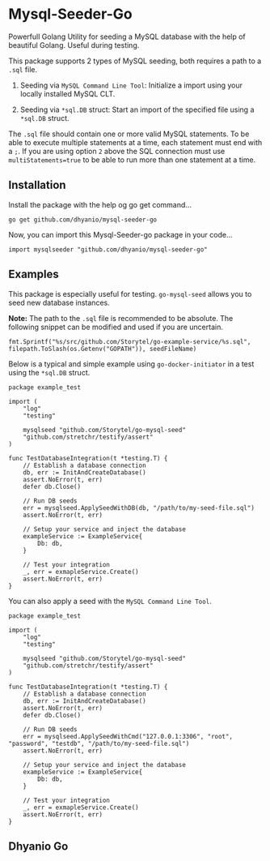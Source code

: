 # Mysql-Seeder-Go

Powerfull Golang Utility for seeding a MySQL database with the help of beautiful Golang.
Useful during testing.

This package supports 2 types of MySQL seeding, both requires a path to a `.sql` file.

1. Seeding via `MySQL Command Line Tool`:
   Initialize a import using your locally installed MySQL CLT.

2. Seeding via `*sql.DB` struct: Start an import of the specified file using a `*sql.DB` struct.

The `.sql` file should contain one or more valid MySQL statements. To be able to execute multiple statements at a time, each statement must end with a `;`. If you are using option `2` above the SQL connection must use `multiStatements=true` to be able to run more than one statement at a time.

## Installation

Install the package with the help og go get command...

```
go get github.com/dhyanio/mysql-seeder-go
```

Now, you can import this Mysql-Seeder-go package in your code...

```
import mysqlseeder "github.com/dhyanio/mysql-seeder-go"
```

## Examples

This package is especially useful for testing. `go-mysql-seed` allows you to seed new database instances.

**Note:** The path to the `.sql` file is recommended to be absolute. The following snippet can be modified and used if you are uncertain.

```
fmt.Sprintf("%s/src/github.com/Storytel/go-example-service/%s.sql", filepath.ToSlash(os.Getenv("GOPATH")), seedFileName)
```

Below is a typical and simple example using `go-docker-initiator` in a test using the `*sql.DB` struct.

```
package example_test

import (
	"log"
	"testing"

	mysqlseed "github.com/Storytel/go-mysql-seed"
	"github.com/stretchr/testify/assert"
)

func TestDatabaseIntegration(t *testing.T) {
	// Establish a database connection
	db, err := InitAndCreateDatabase()
	assert.NoError(t, err)
	defer db.Close()

	// Run DB seeds
	err = mysqlseed.ApplySeedWithDB(db, "/path/to/my-seed-file.sql")
	assert.NoError(t, err)

	// Setup your service and inject the database
	exampleService := ExampleService{
		Db: db,
	}

	// Test your integration
	_, err = exmapleService.Create()
	assert.NoError(t, err)
}
```

You can also apply a seed with the `MySQL Command Line Tool`.

```
package example_test

import (
	"log"
	"testing"

	mysqlseed "github.com/Storytel/go-mysql-seed"
	"github.com/stretchr/testify/assert"
)

func TestDatabaseIntegration(t *testing.T) {
	// Establish a database connection
	db, err := InitAndCreateDatabase()
	assert.NoError(t, err)
	defer db.Close()

	// Run DB seeds
	err = mysqlseed.ApplySeedWithCmd("127.0.0.1:3306", "root", "password", "testdb", "/path/to/my-seed-file.sql")
	assert.NoError(t, err)

	// Setup your service and inject the database
	exampleService := ExampleService{
		Db: db,
	}

	// Test your integration
	_, err = exmapleService.Create()
	assert.NoError(t, err)
}
```

## Dhyanio Go
